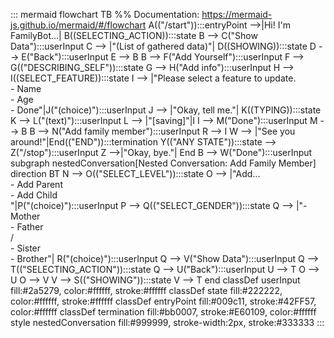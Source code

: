 ::: mermaid
flowchart TB
    %% Documentation: https://mermaid-js.github.io/mermaid/#/flowchart
    A(("/start")):::entryPoint -->|Hi! I'm FamilyBot...| B((SELECTING_ACTION)):::state
    B --> C("Show Data"):::userInput 
    C --> |"(List of gathered data)"| D((SHOWING)):::state
    D --> E("Back"):::userInput
    E --> B
    B --> F("Add Yourself"):::userInput
    F --> G(("DESCRIBING_SELF")):::state
    G --> H("Add info"):::userInput
    H --> I((SELECT_FEATURE)):::state
    I --> |"Please select a feature to update. <br /> - Name <br /> - Age <br /> - Done"|J("(choice)"):::userInput
    J --> |"Okay, tell me."| K((TYPING)):::state
    K --> L("(text)"):::userInput
    L --> |"[saving]"|I
    I --> M("Done"):::userInput
    M --> B
    B --> N("Add family member"):::userInput
    R --> I
    W --> |"See you around!"|End(("END")):::termination
    Y(("ANY STATE")):::state --> Z("/stop"):::userInput
    Z -->|"Okay, bye."| End
    B --> W("Done"):::userInput
    subgraph nestedConversation[Nested Conversation: Add Family Member]
        direction BT
        N --> O(("SELECT_LEVEL")):::state
        O --> |"Add... <br /> - Add Parent <br /> - Add Child <br />"|P("(choice)"):::userInput
        P -->  Q(("SELECT_GENDER")):::state
        Q --> |"- Mother <br /> - Father <br /> / <br /> - Sister <br /> - Brother"| R("(choice)"):::userInput
        Q --> V("Show Data"):::userInput
        Q --> T(("SELECTING_ACTION")):::state
        Q --> U("Back"):::userInput
        U --> T
        O --> U
        O --> V
        V --> S(("SHOWING")):::state
        V --> T
    end
    classDef userInput  fill:#2a5279, color:#ffffff, stroke:#ffffff
    classDef state fill:#222222, color:#ffffff, stroke:#ffffff
    classDef entryPoint fill:#009c11, stroke:#42FF57, color:#ffffff
    classDef termination fill:#bb0007, stroke:#E60109, color:#ffffff
    style nestedConversation fill:#999999, stroke-width:2px, stroke:#333333
:::